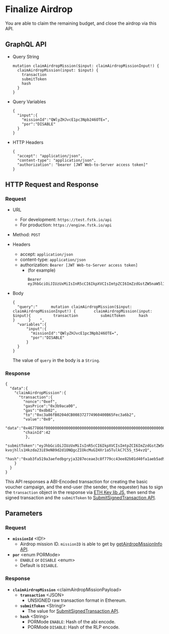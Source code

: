 
# Finalize Airdrop
You are able to claim the remaining budget, and close the airdrop via this API.

## GraphQL API


- Query String
  ```
  mutation claimAirdropMission($input: claimAirdropMissionInput!) {
    claimAirdropMission(input: $input) {
      transaction
      submitToken
      hash
    }
  }
  ```
- Query Variables

  ```
  {
    "input":{
      "missionId":"QWlyZHJvcE1pc3Npb246OTE=",
      "por":"DISABLE"
    }
  }
  ```
- HTTP Headers
  ```
  {
    "accept": "application/json",
    "content-type": "application/json",
    "authorization": "bearer [JWT Web-to-Server access token]"
  }
  ```
## HTTP Request and Response
### Request

- URL
  - For development: `https://test.fstk.io/api`
  - For production: `https://engine.fstk.io/api`

- Method: `POST`

- Headers
  - accept: `application/json`
  - content-type: `application/json`
  - authorization: `Bearer [JWT Web-to-Server access token]`
    - (for example)
      ```
      Bearer eyJhbGciOiJIUzUxMiIsInR5cCI6IkpXVCIsImtpZCI6ImZzdGstZW5naW5lIn0.eyJ1aWQiOiLDr1xiw73Ch8KDSFx1MDAxMcOowo5awrvCqsOAXHUwMDAywrwmIiwiaWF0IjoxNTM4NzA5MDM2LCJleHAiOjE1Mzg3OTU0MzYsImF1ZCI6InVybjpmc3RrOmVuZ2luZSIsImlzcyI6InVybjpmc3RrOmVuZ2luZSIsInN1YiI6InVybjpmc3RrOmVuZ2luZTphY2Nlc3NfdG9rZW4ifQ.msJZ61FHIkKtjUpDs4sx1Kk1rb9vdhus3ntUDj6rHNmsygiHTgOEMQFJMtVqtWqkNgrtRgGpngq8Rf47xTT53g
      ```

- Body
  ```
  {
    "query":"      mutation claimAirdropMission($input: claimAirdropMissionInput!) {        claimAirdropMission(input: $input){          transaction          submitToken      hash        }      }    ",
    "variables":{
        "input":{
          "missionId":"QWlyZHJvcE1pc3Npb246OTE=",
          "por":"DISABLE"
        }
    }
  }
  ```

  The value of `query` in the body is a `String`.


### Response
```
{
  "data":{
    "claimAirdropMission":{
      "transaction":{
        "nonce":"0xef",
        "gasPrice":"0x3b9aca00",
        "gas":"0xdb02",
        "to":"0xc3a86fB0204dCB008372774960400B65Fec3a6b2",
        "value":"0x0",
        "data":"0x4677866f000000000000000000000000000000000000000000000000000000000000005b",
        "chainId":42
         },
      "submitToken":"eyJhbGciOiJIUzUxMiIsInR5cCI6IkpXVCIsImtpZCI6ImZzdGstZW5naW5lIn0.eyJ1aWQiOiLDr1xiw73Ch8KDSFx1MDAxMcOowo5awrvCqsOAXHUwMDAywrwmIiwiYWN0aW9uIjoic3RvcEFpcmRyb3BNaXNzaW9uIiwiZGF0YSI6IlJuZUdid0FBQUFBQUFBQUFBQUFBQUFBQUFBQUFBQUFBQUFBQUFBQUFBQUFBQUFCYiIsImluZm8iOnsibWlzc2lvbklkIjoiOTEifSwiaWF0IjoxNTQzODIwMTI3LCJleHAiOjE1NDM4MjA3MjcsImF1ZCI6InVybjpmc3RrOmVuZ2luZSIsImlzcyI6InVybjpmc3RrOmVuZ2luZSIsInN1YiI6InVybjpmc3RrOmVuZ2luZTpzdWJtaXRfdG9rZW4ifQ.zyHfjPlcIzvwIbF77C4moV-kvojhlls1Hkzda23iE9eN89d2d1ONQgcZIOkcMuGIHXr1a5TulkC7C5S_t54vzQ",
      "hash":"0xab3fa519a3aefedbgryja3287eceae3c8f779cc43ee82b01d40fa1aeb5ad9f69"
    }
  }
}
```

This API responses a ABI-Encoded transaction for creating the basic voucher campaign, and the end-user (the sender, the requester) has to sign the `transaction` object in the response via [ETH Key lib JS](https://github.com/fstnetwork/eth-key-lib-js), then send the signed transaction and the `submitToken` to [SubmitSignedTransaction API]().

## Parameters
### Request
  - **`missionId`** \<ID!>
    - Airdrop mission ID. `missionID` is able to get by [getAirdropMissionInfo API]().
  - **`por`** \<enum PORMode>
    - `ENABLE` or `DISABLE` \<enum>
    - Default is `DISABLE`.

### Response
  - **`claimAirdropMission`** \<claimAirdropMissionPayload>
    - **`transaction`** \<JSON>
      - UNSIGNED raw transaction format in Ethereum.
    - **`submitToken`** \<String!>
      - The value for [SubmitSignedTransaction API]().
    - **`hash`** \<String>
      - PORMode `ENABLE`: Hash of the abi encode.
      - PORMode `DISABLE`: Hash of the RLP encode.